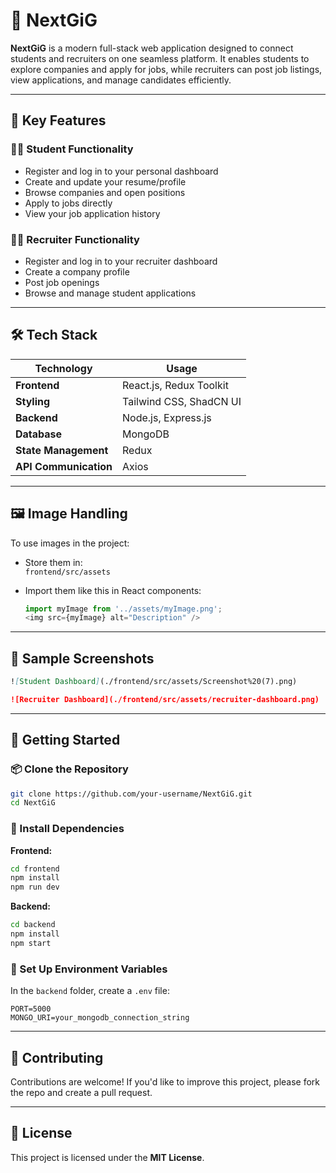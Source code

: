 # 🚀 NextGiG

**NextGiG** is a modern full-stack web application designed to connect students and recruiters on one seamless platform. It enables students to explore companies and apply for jobs, while recruiters can post job listings, view applications, and manage candidates efficiently.

---

## 🌟 Key Features

### 👨‍🎓 Student Functionality
- Register and log in to your personal dashboard
- Create and update your resume/profile
- Browse companies and open positions
- Apply to jobs directly
- View your job application history

### 🧑‍💼 Recruiter Functionality
- Register and log in to your recruiter dashboard
- Create a company profile
- Post job openings
- Browse and manage student applications

---

## 🛠️ Tech Stack

| Technology | Usage |
|------------|--------|
| **Frontend** | React.js, Redux Toolkit |
| **Styling** | Tailwind CSS, ShadCN UI |
| **Backend** | Node.js, Express.js |
| **Database** | MongoDB |
| **State Management** | Redux |
| **API Communication** | Axios |

---

## 🖼️ Image Handling

To use images in the project:

- Store them in:  
  `frontend/src/assets`

- Import them like this in React components:
  ```js
  import myImage from '../assets/myImage.png';
  <img src={myImage} alt="Description" />
  ```

---

## 📸 Sample Screenshots



```markdown
![Student Dashboard](./frontend/src/assets/Screenshot%20(7).png)

![Recruiter Dashboard](./frontend/src/assets/recruiter-dashboard.png)
```

---

## 🚀 Getting Started

### 📦 Clone the Repository

```bash
git clone https://github.com/your-username/NextGiG.git
cd NextGiG
```

### 🧰 Install Dependencies

**Frontend:**
```bash
cd frontend
npm install
npm run dev
```

**Backend:**
```bash
cd backend
npm install
npm start
```

### 🔐 Set Up Environment Variables

In the `backend` folder, create a `.env` file:

```env
PORT=5000
MONGO_URI=your_mongodb_connection_string
```

---

## 🤝 Contributing

Contributions are welcome! If you'd like to improve this project, please fork the repo and create a pull request.

---

## 📄 License

This project is licensed under the **MIT License**.
